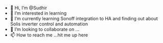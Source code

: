 - 👋 Hi, I’m @Sudhir
- 👀 I’m interested in learning
- 🌱 I’m currently learning Sonoff integration to HA and finding out about Solis inverter control and automation 
- 💞️ I’m looking to collaborate on ...
- 📫 How to reach me ...hit me up here

<!---
Sudh1rs/Sudh1rs is a ✨ special ✨ repository because its `README.md` (this file) appears on your GitHub profile.
You can click the Preview link to take a look at your changes.
--->
